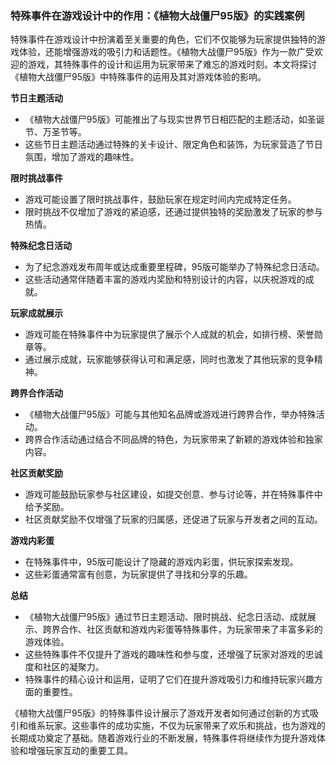 ### 特殊事件在游戏设计中的作用：《植物大战僵尸95版》的实践案例

特殊事件在游戏设计中扮演着至关重要的角色，它们不仅能够为玩家提供独特的游戏体验，还能增强游戏的吸引力和话题性。《植物大战僵尸95版》作为一款广受欢迎的游戏，其特殊事件的设计和运用为玩家带来了难忘的游戏时刻。本文将探讨《植物大战僵尸95版》中特殊事件的运用及其对游戏体验的影响。

**节日主题活动**
- 《植物大战僵尸95版》可能推出了与现实世界节日相匹配的主题活动，如圣诞节、万圣节等。
- 这些节日主题活动通过特殊的关卡设计、限定角色和装饰，为玩家营造了节日氛围，增加了游戏的趣味性。

**限时挑战事件**
- 游戏可能设置了限时挑战事件，鼓励玩家在规定时间内完成特定任务。
- 限时挑战不仅增加了游戏的紧迫感，还通过提供独特的奖励激发了玩家的参与热情。

**特殊纪念日活动**
- 为了纪念游戏发布周年或达成重要里程碑，95版可能举办了特殊纪念日活动。
- 这些活动通常伴随着丰富的游戏内奖励和特别设计的内容，以庆祝游戏的成就。

**玩家成就展示**
- 游戏可能在特殊事件中为玩家提供了展示个人成就的机会，如排行榜、荣誉勋章等。
- 通过展示成就，玩家能够获得认可和满足感，同时也激发了其他玩家的竞争精神。

**跨界合作活动**
- 《植物大战僵尸95版》可能与其他知名品牌或游戏进行跨界合作，举办特殊活动。
- 跨界合作活动通过结合不同品牌的特色，为玩家带来了新颖的游戏体验和独家内容。

**社区贡献奖励**
- 游戏可能鼓励玩家参与社区建设，如提交创意、参与讨论等，并在特殊事件中给予奖励。
- 社区贡献奖励不仅增强了玩家的归属感，还促进了玩家与开发者之间的互动。

**游戏内彩蛋**
- 在特殊事件中，95版可能设计了隐藏的游戏内彩蛋，供玩家探索发现。
- 这些彩蛋通常富有创意，为玩家提供了寻找和分享的乐趣。

**总结**
- 《植物大战僵尸95版》通过节日主题活动、限时挑战、纪念日活动、成就展示、跨界合作、社区贡献和游戏内彩蛋等特殊事件，为玩家带来了丰富多彩的游戏体验。
- 这些特殊事件不仅提升了游戏的趣味性和参与度，还增强了玩家对游戏的忠诚度和社区的凝聚力。
- 特殊事件的精心设计和运用，证明了它们在提升游戏吸引力和维持玩家兴趣方面的重要性。

《植物大战僵尸95版》的特殊事件设计展示了游戏开发者如何通过创新的方式吸引和维系玩家。这些事件的成功实施，不仅为玩家带来了欢乐和挑战，也为游戏的长期成功奠定了基础。随着游戏行业的不断发展，特殊事件将继续作为提升游戏体验和增强玩家互动的重要工具。
